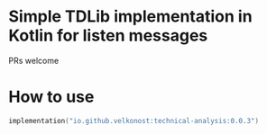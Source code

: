 # Simple TDLib implementation in Kotlin for listen messages

PRs welcome

# How to use
```kotlin
implementation("io.github.velkonost:technical-analysis:0.0.3")
```
